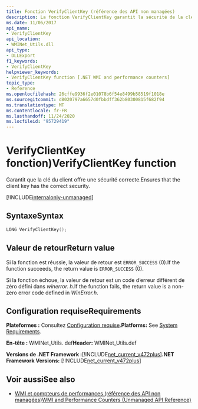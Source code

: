 ```yaml
---
title: Fonction VerifyClientKey (référence des API non managées)
description: La fonction VerifyClientKey garantit la sécurité de la clé client.
ms.date: 11/06/2017
api_name:
- VerifyClientKey
api_location:
- WMINet_Utils.dll
api_type:
- DLLExport
f1_keywords:
- VerifyClientKey
helpviewer_keywords:
- VerifyClientKey function [.NET WMI and performance counters]
topic_type:
- Reference
ms.openlocfilehash: 26cffe9936f2e01078b6f54e8499b58519f1018e
ms.sourcegitcommit: d8020797a6657d0fbbdff362b80300815f682f94
ms.translationtype: MT
ms.contentlocale: fr-FR
ms.lasthandoff: 11/24/2020
ms.locfileid: "95729419"
---
```

# <a name="verifyclientkey-function"></a><span data-ttu-id="1e197-103">VerifyClientKey fonction)</span><span class="sxs-lookup"><span data-stu-id="1e197-103">VerifyClientKey function</span></span>

<span data-ttu-id="1e197-104">Garantit que la clé du client offre une sécurité correcte.</span><span class="sxs-lookup"><span data-stu-id="1e197-104">Ensures that the client key has the correct security.</span></span>  
  
[!INCLUDE[internalonly-unmanaged](../../../../includes/internalonly-unmanaged.md)]
  
## <a name="syntax"></a><span data-ttu-id="1e197-105">Syntaxe</span><span class="sxs-lookup"><span data-stu-id="1e197-105">Syntax</span></span>  
  
```cpp  
LONG VerifyClientKey();
```  

## <a name="return-value"></a><span data-ttu-id="1e197-106">Valeur de retour</span><span class="sxs-lookup"><span data-stu-id="1e197-106">Return value</span></span>

<span data-ttu-id="1e197-107">Si la fonction est réussie, la valeur de retour est `ERROR_SUCCESS` (0).</span><span class="sxs-lookup"><span data-stu-id="1e197-107">If the function succeeds, the return value is `ERROR_SUCCESS` (0).</span></span>

<span data-ttu-id="1e197-108">Si la fonction échoue, la valeur de retour est un code d’erreur différent de zéro défini dans *winerror. h*.</span><span class="sxs-lookup"><span data-stu-id="1e197-108">If the function fails, the return value is a non-zero error code defined in *WinError.h*.</span></span>

## <a name="requirements"></a><span data-ttu-id="1e197-109">Configuration requise</span><span class="sxs-lookup"><span data-stu-id="1e197-109">Requirements</span></span>  

 <span data-ttu-id="1e197-110">**Plateformes :** Consultez [Configuration requise](../../get-started/system-requirements.md).</span><span class="sxs-lookup"><span data-stu-id="1e197-110">**Platforms:** See [System Requirements](../../get-started/system-requirements.md).</span></span>  
  
 <span data-ttu-id="1e197-111">**En-tête :** WMINet_Utils. def</span><span class="sxs-lookup"><span data-stu-id="1e197-111">**Header:** WMINet_Utils.def</span></span>  
  
 <span data-ttu-id="1e197-112">**Versions de .NET Framework :**[!INCLUDE[net_current_v472plus](../../../../includes/net-current-v472plus.md)]</span><span class="sxs-lookup"><span data-stu-id="1e197-112">**.NET Framework Versions:** [!INCLUDE[net_current_v472plus](../../../../includes/net-current-v472plus.md)]</span></span>  
  
## <a name="see-also"></a><span data-ttu-id="1e197-113">Voir aussi</span><span class="sxs-lookup"><span data-stu-id="1e197-113">See also</span></span>

- [<span data-ttu-id="1e197-114">WMI et compteurs de performances (référence des API non managées)</span><span class="sxs-lookup"><span data-stu-id="1e197-114">WMI and Performance Counters (Unmanaged API Reference)</span></span>](index.md)
